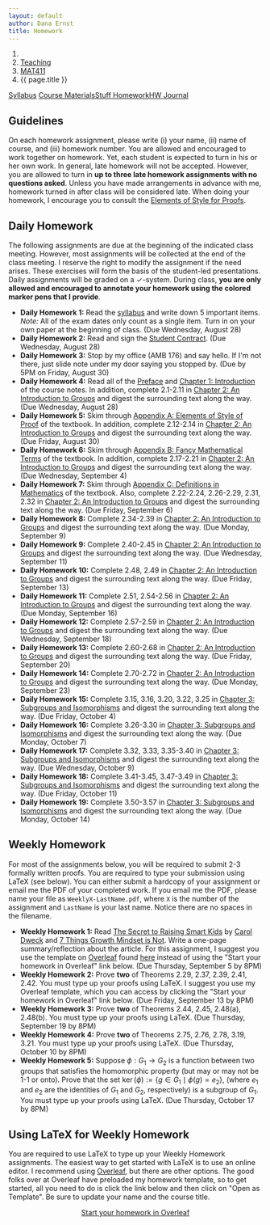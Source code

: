 ```yaml
---
layout: default
author: Dana Ernst
title: Homework
---
```


<ol class="breadcrumb">
  <li><a href="/"><i class="fa fa-home"></i></a></li>
  <li><a href="/teaching/">Teaching</a></li>
  <li><a href="/teaching/mat411f19">MAT411</a></li>
  <li class="active">{{ page.title }}</li>
</ol>

<div class="row">
<div class="col-xs-12">
<div class="btn-group btn-group-justified">
<a class="btn btn-default btn-success" href="{{site.baseurl}}/teaching/mat411f19/syllabus/">Syllabus</a>
<a class="btn btn-default btn-primary" href="{{site.baseurl}}/teaching/mat411f19/materials/">
<span class="hidden-xs">Course Materials</span><span class="visible-xs">Stuff</span>
</a>
<a class="btn btn-default btn-warning" href="{{site.baseurl}}/teaching/mat411f19/homework/">
<span class="hidden-xs">Homework</span><span class="visible-xs">HW</span>
</a>
<a class="btn btn-default btn-info" href="{{site.baseurl}}/teaching/mat411f19/journal/">Journal</a>
</div>
</div>
</div>

## Guidelines ##
On each homework assignment, please write (i) your name, (ii) name of course, and (iii) homework number. You are allowed and encouraged to work together on homework. Yet, each student is expected to turn in his or her own work. In general, late homework will not be accepted. However, you are allowed to turn in **up to three late homework assignments with no questions asked**. Unless you have made arrangements in advance with me, homework turned in after class will be considered late. When doing your homework, I encourage you to consult the [Elements of Style for Proofs]({{site.baseurl}}/teaching/ElementsOfStyle.pdf).

## Daily Homework ##
The following assignments are due at the beginning of the indicated class meeting. However, most assignments will be collected at the end of the class meeting.  I reserve the right to modify the assignment if the need arises.  These exercises will form the basis of the student-led presentations.  Daily assignments will be graded on a $\checkmark$-system.  During class, **you are only allowed and encouraged to annotate your homework using the colored marker pens that I provide**.

- **Daily Homework 1:** Read the [syllabus]({{site.baseurl}}/teaching/mat411f19/syllabus/) and write down 5 important items.  *Note:*  All of the exam dates only count as a single item.  Turn in on your own paper at the beginning of class. (Due Wednesday, August 28)
- **Daily Homework 2:** Read and sign the [Student Contract]({{site.baseurl}}/teaching/StudentContract.pdf). (Due Wednesday, August 28)
- **Daily Homework 3:** Stop by my office (AMB 176) and say hello. If I'm not there, just slide note under my door saying you stopped by. (Due by 5PM on Friday, August 30)
- **Daily Homework 4:** Read all of the [Preface]({{site.baseurl}}/teaching/mat411f19/Preface.pdf) and [Chapter 1: Introduction]({{site.baseurl}}/teaching/mat411f19/Introduction.pdf) of the course notes.  In addition, complete 2.1-2.11 in [Chapter 2: An Introduction to Groups]({{site.baseurl}}/teaching/mat411f19/IntroGroups.pdf) and digest the surrounding text along the way. (Due Wednesday, August 28)
- **Daily Homework 5:** Skim through [Appendix A: Elements of Style of Proof]({{site.baseurl}}/teaching/mat411f19/ElementsOfStyle.pdf) of the textbook. In addition, complete 2.12-2.14 in [Chapter 2: An Introduction to Groups]({{site.baseurl}}/teaching/mat411f19/IntroGroups.pdf) and digest the surrounding text along the way. (Due Friday, August 30)
- **Daily Homework 6:** Skim through [Appendix B: Fancy Mathematical Terms]({{site.baseurl}}/teaching/mat411f19/FancyMathematicalTerms.pdf) of the textbook. In addition, complete 2.17-2.21 in [Chapter 2: An Introduction to Groups]({{site.baseurl}}/teaching/mat411f19/IntroGroups.pdf) and digest the surrounding text along the way. (Due Wednesday, September 4)
- **Daily Homework 7:** Skim through [Appendix C: Definitions in Mathematics]({{site.baseurl}}/teaching/mat411f19/Definitions.pdf) of the textbook. Also, complete 2.22-2.24, 2.26-2.29, 2.31, 2.32 in [Chapter 2: An Introduction to Groups]({{site.baseurl}}/teaching/mat411f19/IntroGroups.pdf) and digest the surrounding text along the way. (Due Friday, September 6)
- **Daily Homework 8:** Complete 2.34-2.39 in [Chapter 2: An Introduction to Groups]({{site.baseurl}}/teaching/mat411f19/IntroGroups.pdf) and digest the surrounding text along the way. (Due Monday, September 9)
- **Daily Homework 9:** Complete 2.40-2.45 in [Chapter 2: An Introduction to Groups]({{site.baseurl}}/teaching/mat411f19/IntroGroups.pdf) and digest the surrounding text along the way. (Due Wednesday, September 11)
- **Daily Homework 10:** Complete 2.48, 2.49 in [Chapter 2: An Introduction to Groups]({{site.baseurl}}/teaching/mat411f19/IntroGroups.pdf) and digest the surrounding text along the way. (Due Friday, September 13)
- **Daily Homework 11:** Complete 2.51, 2.54-2.56 in [Chapter 2: An Introduction to Groups]({{site.baseurl}}/teaching/mat411f19/IntroGroups.pdf) and digest the surrounding text along the way. (Due Monday, September 16)
- **Daily Homework 12:** Complete 2.57-2.59 in [Chapter 2: An Introduction to Groups]({{site.baseurl}}/teaching/mat411f19/IntroGroups.pdf) and digest the surrounding text along the way. (Due Wednesday, September 18)
- **Daily Homework 13:** Complete 2.60-2.68 in [Chapter 2: An Introduction to Groups]({{site.baseurl}}/teaching/mat411f19/IntroGroups.pdf) and digest the surrounding text along the way. (Due Friday, September 20)
- **Daily Homework 14:** Complete 2.70-2.72 in [Chapter 2: An Introduction to Groups]({{site.baseurl}}/teaching/mat411f19/IntroGroups.pdf) and digest the surrounding text along the way. (Due Monday, September 23)
- **Daily Homework 15:** Complete 3.15, 3.16, 3.20, 3.22, 3.25 in [Chapter 3: Subgroups and Isomorphisms]({{site.baseurl}}/teaching/mat411f19/SubgroupsIsomorphisms.pdf) and digest the surrounding text along the way. (Due Friday, October 4)
- **Daily Homework 16:** Complete 3.26-3.30 in [Chapter 3: Subgroups and Isomorphisms]({{site.baseurl}}/teaching/mat411f19/SubgroupsIsomorphisms.pdf) and digest the surrounding text along the way. (Due Monday, October 7)
- **Daily Homework 17:** Complete 3.32, 3.33, 3.35-3.40 in [Chapter 3: Subgroups and Isomorphisms]({{site.baseurl}}/teaching/mat411f19/SubgroupsIsomorphisms.pdf) and digest the surrounding text along the way. (Due Wednesday, October 9)
- **Daily Homework 18:** Complete 3.41-3.45, 3.47-3.49 in [Chapter 3: Subgroups and Isomorphisms]({{site.baseurl}}/teaching/mat411f19/SubgroupsIsomorphisms.pdf) and digest the surrounding text along the way. (Due Friday, October 11)
- **Daily Homework 19:** Complete 3.50-3.57 in [Chapter 3: Subgroups and Isomorphisms]({{site.baseurl}}/teaching/mat411f19/SubgroupsIsomorphisms.pdf) and digest the surrounding text along the way. (Due Monday, October 14)

<!-- - **Daily Homework 1:** Read the [syllabus]({{site.baseurl}}/teaching/mat411f19/syllabus/) and write down 5 important items.  *Note:*  All of the exam dates only count as a single item.  Turn in on your own paper at the beginning of class. (Due Wednesday, August 29)
- **Daily Homework 2:** Read and sign the [Student Contract]({{site.baseurl}}/teaching/StudentContract.pdf). (Due Wednesday, August 29)
- **Daily Homework 3:** Stop by my office (AMB 176) and say hello. If I'm not there, just slide note under my door saying you stopped by. (Due by 5PM on Friday, August 31)
- **Daily Homework 4:** Read all of [Chapter 1: Introduction]({{site.baseurl}}/teaching/mat411f19/Introduction.pdf) of the course notes.  In addition, complete 2.1-2.11 in [Chapter 2: An Introduction to Groups]({{site.baseurl}}/teaching/mat411f19/IntroGroups.pdf) and digest the surrounding text along the way. (Due Wednesday, August 29)
- **Daily Homework 5:** Skim through [Appendix A: Elements of Style of Proof]({{site.baseurl}}/teaching/mat411f19/ElementsOfStyle.pdf) of the textbook. In addition, complete 2.12-2.14, 2.17, 2.18 in [Chapter 2: An Introduction to Groups]({{site.baseurl}}/teaching/mat411f19/IntroGroups.pdf) and digest the surrounding text along the way. (Due Friday, August 31)
- **Daily Homework 6:** Skim through [Appendix B: Fancy Mathematical Terms]({{site.baseurl}}/teaching/mat411f19/FancyMathematicalTerms.pdf) of the textbook. In addition, complete 2.19-2.24 in [Chapter 2: An Introduction to Groups]({{site.baseurl}}/teaching/mat411f19/IntroGroups.pdf) and digest the surrounding text along the way. (Due Wednesday, September 5)
- **Daily Homework 7:** Skim through [Appendix C: Definitions in Mathematics]({{site.baseurl}}/teaching/mat411f19/Definitions.pdf) of the textbook. In addition, complete 2.26-2.29, 2.31, 2.32, 2.34-2.38 in [Chapter 2: An Introduction to Groups]({{site.baseurl}}/teaching/mat411f19/IntroGroups.pdf) and digest the surrounding text along the way. (Due Friday, September 7)
- **Daily Homework 8:** Complete 2.39-2.43 in [Chapter 2: An Introduction to Groups]({{site.baseurl}}/teaching/mat411f19/IntroGroups.pdf) and digest the surrounding text along the way. (Due Monday, September 10)
- **Daily Homework 9:** Complete 2.44, 2.45, 2.47, 2.48, 2.50 in [Chapter 2: An Introduction to Groups]({{site.baseurl}}/teaching/mat411f19/IntroGroups.pdf) and digest the surrounding text along the way. (Due Wednesday, September 12)
- **Daily Homework 10:** Complete 2.53-2.58 in [Chapter 2: An Introduction to Groups]({{site.baseurl}}/teaching/mat411f19/IntroGroups.pdf) and digest the surrounding text along the way. (Due Friday, September 14)
- **Daily Homework 11:** Complete 2.59 in [Chapter 2: An Introduction to Groups]({{site.baseurl}}/teaching/mat411f19/IntroGroups.pdf) and digest the surrounding text along the way. (Due Monday, September 17)
- **Daily Homework 12:** Complete 2.60-2.67, 2.69 in [Chapter 2: An Introduction to Groups]({{site.baseurl}}/teaching/mat411f19/IntroGroups.pdf) and digest the surrounding text along the way. (Due Wednesday, September 19)
- **Daily Homework 13:** Complete 3.2, 3.3, 3.5, 3.7-3.9, 3.12-3.14, any two of 3.15-3.17, 3.18 in [Chapter 3: Subgroups and Isomorphisms]({{site.baseurl}}/teaching/mat411f19/SubgroupsIsomorphisms.pdf) and digest the surrounding text along the way. (Due Monday, October 1)
- **Daily Homework 14:** Complete 3.19-3.23, 3.26-3.28 in [Chapter 3: Subgroups and Isomorphisms]({{site.baseurl}}/teaching/mat411f19/SubgroupsIsomorphisms.pdf) and digest the surrounding text along the way. (Due Wednesday, October 3)
- **Daily Homework 15:** Complete 3.29-3.33, 3.35, 3.36 in [Chapter 3: Subgroups and Isomorphisms]({{site.baseurl}}/teaching/mat411f19/SubgroupsIsomorphisms.pdf) and digest the surrounding text along the way. (Due Friday, October 5)
- **Daily Homework 16:** Complete 3.37-3.43 in [Chapter 3: Subgroups and Isomorphisms]({{site.baseurl}}/teaching/mat411f19/SubgroupsIsomorphisms.pdf) and digest the surrounding text along the way. (Due Monday, October 8)
- **Daily Homework 17:** Complete 3.44, 3.45, 3.47-3.49 in [Chapter 3: Subgroups and Isomorphisms]({{site.baseurl}}/teaching/mat411f19/SubgroupsIsomorphisms.pdf) and digest the surrounding text along the way. (Due Wednesday, October 10)
- **Daily Homework 18:** Complete 3.50-3.55 in [Chapter 3: Subgroups and Isomorphisms]({{site.baseurl}}/teaching/mat411f19/SubgroupsIsomorphisms.pdf) and digest the surrounding text along the way. (Due Friday, October 12)
- **Daily Homework 19:** Complete 3.56-3.62 in [Chapter 3: Subgroups and Isomorphisms]({{site.baseurl}}/teaching/mat411f19/SubgroupsIsomorphisms.pdf) and digest the surrounding text along the way. (Due Monday, October 15)
- **Daily Homework 20:** Complete 3.63-3.65 and 4.1-4.7 in [Chapter 3: Subgroups and Isomorphisms]({{site.baseurl}}/teaching/mat411f19/SubgroupsIsomorphisms.pdf) and [Chapter 4: Families of Groups]({{site.baseurl}}/teaching/mat411f19/Families.pdf). (Due Wednesday, October 17)
- **Daily Homework 21:** Complete 4.8, 4.11-4.15 in [Chapter 4: Families of Groups]({{site.baseurl}}/teaching/mat411f19/Families.pdf) and digest the surrounding text along the way. (Due Friday, October 19)
- **Daily Homework 22:** Complete 4.34, 4.38, 4.42-4.48 in [Chapter 4: Families of Groups]({{site.baseurl}}/teaching/mat411f19/Families.pdf) and digest the surrounding text along the way. (Due Wednesday, October 31)
- **Daily Homework 23:** Complete 4.49-4.52 and sketch arguments for 4.56-4.58 in [Chapter 4: Families of Groups]({{site.baseurl}}/teaching/mat411f19/Families.pdf). (Due Friday, November 2)
- **Daily Homework 24:** Sketch arguments for 4.59-4.61 and complete 4.63, 4.64, 4.66-4.71 in [Chapter 4: Families of Groups]({{site.baseurl}}/teaching/mat411f19/Families.pdf). (Due Monday, November 5)
- **Daily Homework 25:** Complete 4.72-4.82 in [Chapter 4: Families of Groups]({{site.baseurl}}/teaching/mat411f19/Families.pdf). (Due Wednesday, November 7)
- **Daily Homework 26:** Complete 4.83-4.91, 4.95, 4.96 in [Chapter 4: Families of Groups]({{site.baseurl}}/teaching/mat411f19/Families.pdf). (Due Friday, November 9)
- **Daily Homework 27:** Complete 4.99 (using Lemma 4.98), 4.102-4.105, 4.107, 4.108-4.112, 5.5, 5.24(a), 6.33(eh), 6.35(a). (Due Wednesday, November 28)
- **Daily Homework 28:** Complete 6.32, 6.33, 7.15, 7.17. (Due Friday, November 30)
- **Daily Homework 29:** Complete 8.3, 8.6-8.10. (Due Monday, December 3)
- **Daily Homework 30:** Complete 7.23, 7.24, 8.15-8.17. (Due Wednesday, December 5)
- **Daily Homework 31:** Complete 8.32, 8.36(ab), 8.37(b), 8.39. (Due Friday, December 7) -->

## Weekly Homework ##
For most of the assignments below, you will be required to submit 2-3 formally written proofs. You are required to type your submission using LaTeX (see below).  You can either submit a hardcopy of your assignment or email me the PDF of your completed work. If you email me the PDF, please name your file as <code>WeeklyX-LastName.pdf</code>, where <code>X</code> is the number of the assignment and <code>LastName</code> is your last name.  Notice there are no spaces in the filename.

- **Weekly Homework 1:** Read <a href="https://www.scientificamerican.com/article/the-secret-to-raising-smart-kids1/">The Secret to Raising Smart Kids</a> by <a href="https://en.wikipedia.org/wiki/Carol_Dweck/">Carol Dweck</a> and <a href="https://www.turnaroundusa.org/7-things-growth-mindset-is-not/">7 Things Growth Mindset is Not</a>. Write a one-page summary/reflection about the article. For this assignment, I suggest you use the template on <a href="https://www.overleaf.com/">Overleaf</a> found <a href="https://www.overleaf.com/latex/templates/weekly-homework-1-for-reflection-on-the-secret-to-raising-smart-kids/wsqscmkyzrsr">here</a> instead of using the "Start your homework in Overleaf" link below. (Due Thursday, September 5 by 8PM)
- **Weekly Homework 2:** Prove **two** of Theorems 2.29, 2.37, 2.39, 2.41, 2.42. You must type up your proofs using LaTeX.  I suggest you use my Overleaf template, which you can access by clicking the "Start your homework in Overleaf" link below. (Due Friday, September 13 by 8PM)
- **Weekly Homework 3:** Prove **two** of Theorems 2.44, 2.45, 2.48(a), 2.48(b). You must type up your proofs using LaTeX.  (Due Thursday, September 19 by 8PM)
- **Weekly Homework 4:** Prove **two** of Theorems 2.75, 2.76, 2.78, 3.19, 3.21. You must type up your proofs using LaTeX.  (Due Thursday, October 10 by 8PM)
- **Weekly Homework 5:** Suppose $\phi:G_1\to G_2$ is a function between two groups that satisfies the homomorphic property (but may or may not be 1-1 or onto).  Prove that the set $\ker(\phi):=\{g\in G_1\mid\phi(g)=e_2\}$, (where $e_1$ and $e_2$ are the identities of $G_1$ and $G_2$, respectively) is a subgroup of $G_1$. You must type up your proofs using LaTeX.  (Due Thursday, October 17 by 8PM)

<!-- - **Weekly Homework 2:** Prove **two** of Theorems 2.29, 2.37, 2.39. You must type up your proofs using LaTeX.  I suggest you use my Overleaf template, which you can access by clicking the "Start your homework in Overleaf" link below. (Due Thursday, September 13 by 8PM)
- **Weekly Homework 3:** Prove **two** of Corollary 2.41, Theorem 2.42, Theorem 2.47, Theorem 2.50. You must type up your proofs using LaTeX.  I suggest you use my Overleaf template, which you can access by clicking the "Start your homework in Overleaf" link below. (Due Tuesday, September 18 by 8PM)
- **Weekly Homework 4:** Prove **two** of Theorem 2.77, Theorem 3.19, Theorem 3.21, Theorem 3.23. You must type up your proofs using LaTeX.  I suggest you use my Overleaf template, which you can access by clicking the "Start your homework in Overleaf" link below. (Due Tuesday, October 9 by 8PM)
- **Weekly Homework 5:** Prove **two** of Theorem 3.51, Theorem 3.52, Theorem 3.53, Theorem 3.54. You must type up your proofs using LaTeX.  I suggest you use my Overleaf template, which you can access by clicking the "Start your homework in Overleaf" link below. (Due Tuesday, October 16 by 8PM)
- **Weekly Homework 6:** Prove **two** of Theorem 4.42, Theorem 4.45, Theorem 4.46, Theorem 4.58, Theorem 4.59. You must type up your proofs using LaTeX.  I suggest you use my Overleaf template, which you can access by clicking the "Start your homework in Overleaf" link below. (Due Tuesday, November 6 by 8PM)
- **Weekly Homework 7:** Prove **two** of Theorem 4.76, Theorem 4.79, Theorem 4.80, Theorem 4.90. You must type up your proofs using LaTeX.  I suggest you use my Overleaf template, which you can access by clicking the "Start your homework in Overleaf" link below. (Due Tuesday, November 13 by 8PM) -->

## Using LaTeX for Weekly Homework ##
You are required to use LaTeX to type up your Weekly Homework assignments. The easiest way to get started with LaTeX is to use an online editor.  I recommend using [Overleaf](https://overleaf.com), but there are other options.  The good folks over at Overleaf have preloaded my homework template, so to get started, all you need to do is click the link below and then click on "Open as Template". Be sure to update your name and the course title.

<center>
<a href="https://www.overleaf.com/latex/templates/weekly-homework-x/cbpdxbqknrvq" class="btn btn-primary btn-lg" role="button">Start your homework in Overleaf</a>
</center>

<br>
